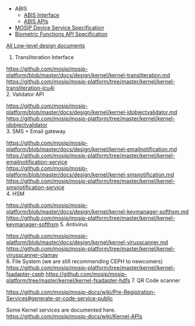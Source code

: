 * ABIS
    * [ABIS Interface](Automated-Biometric-Identification-System-(ABIS)-Interface)
    * [ABIS APIs](ABIS-APIs)
* [MOSIP Device Service Specification](MOSIP-Device-Service-Specification)
* [Biometric Functions API Specification](Biometric-Functions-API-Specification)

[All Low-level design documents](mosip-platform/tree/master/docs/design)

1. Transliteration Interface

https://github.com/mosip/mosip-platform/blob/master/docs/design/kernel/kernel-transliteration.md 
https://github.com/mosip/mosip-platform/tree/master/kernel/kernel-transliteration-icu4j  
2. Validator API

https://github.com/mosip/mosip-platform/blob/master/docs/design/kernel/kernel-idobjectvalidator.md 
https://github.com/mosip/mosip-platform/tree/master/kernel/kernel-idobjectvalidator  
3. SMS + Email gateway

https://github.com/mosip/mosip-platform/blob/master/docs/design/kernel/kernel-emailnotification.md
https://github.com/mosip/mosip-platform/tree/master/kernel/kernel-emailnotification-service  
https://github.com/mosip/mosip-platform/blob/master/docs/design/kernel/kernel-smsnotification.md 
https://github.com/mosip/mosip-platform/tree/master/kernel/kernel-smsnotification-service  
4. HSM

https://github.com/mosip/mosip-platform/blob/master/docs/design/kernel/kernel-keymanager-softhsm.md
https://github.com/mosip/mosip-platform/tree/master/kernel/kernel-keymanager-softhsm 
5. Antivirus

https://github.com/mosip/mosip-platform/blob/master/docs/design/kernel/kernel-virusscanner.md 
https://github.com/mosip/mosip-platform/tree/master/kernel/kernel-virusscanner-clamav  
6. File System (we are still recommending CEPH to newcomers)
https://github.com/mosip/mosip-platform/tree/master/kernel/kernel-fsadapter-ceph
https://github.com/mosip/mosip-platform/tree/master/kernel/kernel-fsadapter-hdfs 
7. QR Code scanner

https://github.com/mosip/mosip-docs/wiki/Pre-Registration-Services#generate-qr-code-service-public

Some Kernel services are documented here.
https://github.com/mosip/mosip-docs/wiki/Kernel-APIs

